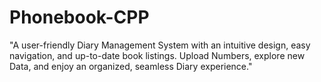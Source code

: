 # Phonebook-CPP
 "A user-friendly Diary Management System with an intuitive design, easy navigation, and up-to-date book listings. Upload Numbers, explore new Data, and enjoy an organized, seamless Diary experience."
